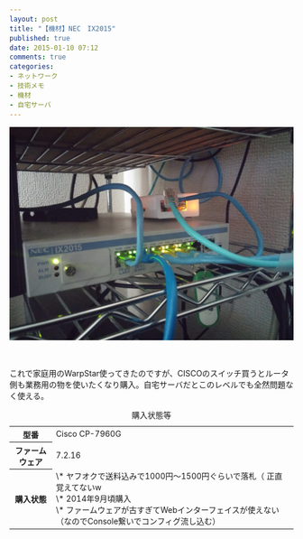 ```yaml
---
layout: post
title: "【機材】NEC　IX2015"
published: true
date: 2015-01-10 07:12
comments: true
categories:
- ネットワーク
- 技術メモ
- 機材
- 自宅サーバ
---
```

![top_img](/assets/images/wpid-wp-1424504624593-e1424504776472-1024x768.jpeg)

&nbsp;

これで家庭用のWarpStar使ってきたのですが、CISCOのスイッチ買うとルータ側も業務用の物を使いたくなり購入。自宅サーバだとこのレベルでも全然問題なく使える。


<table id="plan">
  <caption>購入状態等</caption>
  <tr>
    <th>型番</th>
    <td>Cisco CP-7960G</td>
  </tr>
  <tr>
  <th>ファームウェア</th>
  <td>7.2.16</td>
  </tr>
  <tr>
    <th>購入状態</th>
    <td>
    \* ヤフオクで送料込みで1000円～1500円ぐらいで落札（ 正直覚えてないw<br/>
    \* 2014年9月頃購入<br/>
    \* ファームウェアが古すぎてWebインターフェイスが使えない（なのでConsole繋いでコンフィグ流し込む）
    </td>
  </tr>
</table>
